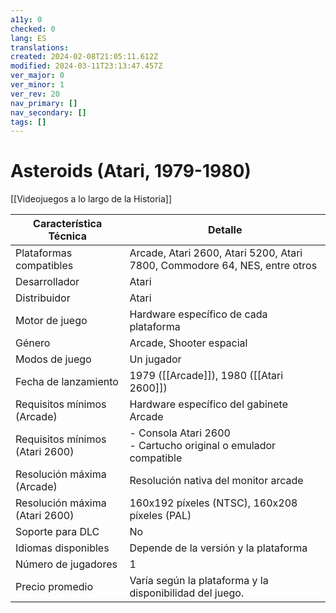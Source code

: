 ```yaml
---
a11y: 0
checked: 0
lang: ES
translations: 
created: 2024-02-08T21:05:11.612Z
modified: 2024-03-11T23:13:47.457Z
ver_major: 0
ver_minor: 1
ver_rev: 20
nav_primary: []
nav_secondary: []
tags: []
---
```

# Asteroids (Atari, 1979-1980)

[[Videojuegos a lo largo de la Historia]]

| Característica Técnica          | Detalle                                                                    |
| ------------------------------- | -------------------------------------------------------------------------- |
| Plataformas compatibles         | Arcade, Atari 2600, Atari 5200, Atari 7800, Commodore 64, NES, entre otros |
| Desarrollador                   | Atari                                                                      |
| Distribuidor                    | Atari                                                                      |
| Motor de juego                  | Hardware específico de cada plataforma                                     |
| Género                          | Arcade, Shooter espacial                                                   |
| Modos de juego                  | Un jugador                                                                 |
| Fecha de lanzamiento            | 1979 ([[Arcade]]), 1980 ([[Atari 2600]])                                   |
| Requisitos mínimos (Arcade)     | Hardware específico del gabinete Arcade                                    |
| Requisitos mínimos (Atari 2600) | - Consola Atari 2600 <br> - Cartucho original o emulador compatible        |
| Resolución máxima (Arcade)      | Resolución nativa del monitor arcade                                       |
| Resolución máxima (Atari 2600)  | 160x192 píxeles (NTSC), 160x208 píxeles (PAL)                              |
| Soporte para DLC                | No                                                                         |
| Idiomas disponibles             | Depende de la versión y la plataforma                                      |
| Número de jugadores             | 1                                                                          |
| Precio promedio                 | Varía según la plataforma y la disponibilidad del juego.                   |
